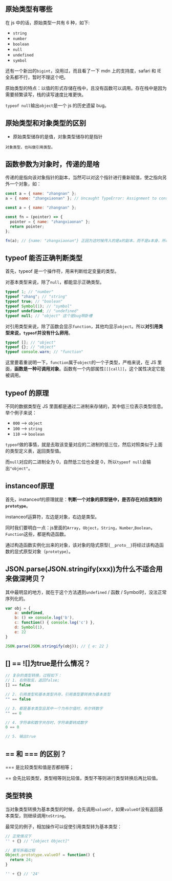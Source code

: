 ## 原始类型有哪些

在 js 中的话，原始类型一共有 6 种，如下:

- `string`
- `number`
- `boolean`
- `null`
- `undefined`
- `symbol`

还有一个新出的`bigint`，没用过，而且看了一下 mdn 上的支持度，safari 和 IE 全系都不行，暂时不理这个吧。

原始类型的特点：以值的形式存储在栈中，且没有函数可以调用。存在栈中是因为需要频繁读写，栈的读写速度比堆更快。

`typeof null`输出`object`是一个 js 的历史遗留 bug。

## 原始类型和对象类型的区别

- 原始类型储存的是值，对象类型储存的是指针

```!
对象类型，也叫做引用类型。
```

## 函数参数为对象时，传递的是啥

传递的是指向该对象指针的副本，当然可以对这个指针进行重新赋值，使之指向另外一个对象，如：

```js
const a = { name: "zhangnan" };
a = { name: "zhangxiaonan" }; // Uncaught TypeError: Assignment to constant variable
```

```js
const a = { name: "zhangnan" };

const fn = (pointer) => {
  pointer = { name: "zhangxiaonan" };
  return pointer;
};

fn(a); // {name: "zhangxiaonan"} 正因为这时候传入的是a的副本，而不是a本身，所以才可以重新赋值
```

## typeof 能否正确判断类型

首先，typeof 是一个操作符，用来判断给定变量的类型。

对基本类型来说，除了`null`，都能显示正确类型。

```js
typeof 1; // "number"
typeof "zhang"; // "string"
typeof true; // "boolean"
typeof Symbol(1); // "symbol"
typeof undefined; // "undefined"
typeof null; // "object" 这个是bug啊卧槽
```

对引用类型来说，除了函数会显示`function`，其他均显示`object`。所以**对引用类型来说，`typeof`并没有什么卵用**。

```js
typeof []; // "object"
typeof {}; // "object"
typeof console.warn; // "function"
```

这里要着重说明一下，`function`属于`object`的一个子类型，严格来说，在 JS 里面，**函数是一种可调用对象**。函数有一个内部属性`[[[call]]`，这个属性决定它能被调用。

## typeof 的原理

不同的数据类型在 JS 里面都是通过二进制来存储的，其中低三位表示类型信息。举个例子来说：

- `000` --> `object`
- `100` --> `string`
- `110` --> `boolean`

`typeof`做的事情，就是去取该变量对应的二进制的低三位，然后对照类似于上面的类型定义表，返回类型值。

而`null`对应的二进制全为 0，自然低三位也全是 0，所以`typeof null`会输出`"object"`。

## instanceof原理

首先，instanceof的原理就是：**判断一个对象的原型链中，是否存在对应类型的`prototype`**。

instanceof运算符，左边是对象，右边是类型。

同时我们要明白一点：js里面的`Array`，`Object`，`String`，`Number`,`Boolean`，`Function`这些，都是构造函数。

通过构造函数实例化出来的对象，该对象的隐式原型(`__proto__`)将经过该构造函数的显式原型对象（`prototype`）。

## JSON.parse(JSON.stringify(xxx))为什么不适合用来做深拷贝？

其中最明显的地方，就在于这个方法遇到`undefined` / 函数 / Symbol时，没法正常序列化的。

```js
var obj = {
    a: undefined,
    b: () => console.log('b'),
    c: function() { console.log('c') },
    d: Symbol(1),
    e: 22
}

JSON.parse(JSON.stringify(obj)); // { e: 22 }
```

## [] == ![]为true是什么情况？

```js
// 复杂的类型转换，过程如下：
// 1. 右侧取反，返回false;
[] == false

// 2. 引用类型和基本类型共存，引用类型要转换为基本类型
"" == false

// 3. 都是基本类型且其中一个为布尔值时，布尔转数字
"" == 0

// 4. 字符串和数字共存时，字符串要转成数字
0 == 0 

// 5. 输出true
```

## == 和 === 的区别？

=== 是比较类型和值是否都相等；

== 会先比较类型，类型相等则比较值，类型不等则进行类型转换后再比较值。

## 类型转换

当对象类型转换为基本类型的时候，会先调用`valueOf`，如果`valueOf`没有返回基本类型，则继续调用`toString`。

最常见的例子，相加操作可以促使引用类型转为基本类型：

```js
// 正常情况下
'' + {} // "[object Object]"

// 重写拆箱过程
Object.prototype.valueOf = function() {
  return 24;
}

'' + {} // '24'
```
